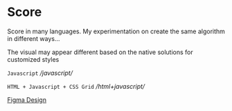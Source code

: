# Score
Score in many languages. My experimentation on create the same algorithm in different ways...

The visual may appear different based on the native solutions for customized styles

`Javascript` */javascript/*

`HTML + Javascript + CSS Grid` */html+javascript/*

[Figma Design](https://www.figma.com/file/fJvHxUO360hBk0adXfACmC/Score?node-id=31%3A4)
